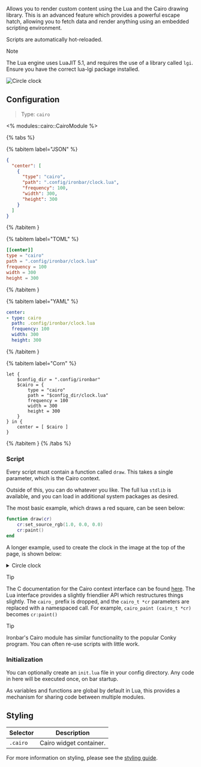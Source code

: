 Allows you to render custom content using the Lua and the Cairo drawing library.
This is an advanced feature which provides a powerful escape hatch, allowing you to fetch data and render anything
using an embedded scripting environment.

Scripts are automatically hot-reloaded.

> [!NOTE]
> The Lua engine uses LuaJIT 5.1, and requires the use of a library called `lgi`.
> Ensure you have the correct lua-lgi package installed.

![Circle clock](https://f.jstanger.dev/github/ironbar/cairo-clock.png)

## Configuration

> Type: `cairo`

<% modules::cairo::CairoModule %>

{% tabs %}

{% tabitem label="JSON" %}
```json
{
  "center": [
    {
      "type": "cairo",
      "path": ".config/ironbar/clock.lua",
      "frequency": 100,
      "width": 300,
      "height": 300
    }
  ]
}
```
{% /tabitem }

{% tabitem label="TOML" %}
```toml
[[center]]
type = "cairo"
path = ".config/ironbar/clock.lua"
frequency = 100
width = 300
height = 300
```
{% /tabitem }

{% tabitem label="YAML" %}
```yaml
center:
- type: cairo
  path: .config/ironbar/clock.lua
  frequency: 100
  width: 300
  height: 300
```
{% /tabitem }

{% tabitem label="Corn" %}
```corn
let { 
    $config_dir = ".config/ironbar" 
    $cairo = { 
        type = "cairo" 
        path = "$config_dir/clock.lua" 
        frequency = 100 
        width = 300 
        height = 300 
    } 
} in { 
    center = [ $cairo ] 
}
```
{% /tabitem }
{% /tabs %}

### Script

Every script must contain a function called `draw`. 
This takes a single parameter, which is the Cairo context.

Outside of this, you can do whatever you like. 
The full lua `stdlib` is available, and you can load in additional system packages as desired.

The most basic example, which draws a red square, can be seen below:

```lua
function draw(cr) 
    cr:set_source_rgb(1.0, 0.0, 0.0)
    cr:paint()
end
```

A longer example, used to create the clock in the image at the top of the page, is shown below:

<details>
<summary>Circle clock</summary>

```lua
function get_ms()
    local ms = tostring(io.popen('date +%s%3N'):read('a')):sub(-4, 9999)
    return tonumber(ms) / 1000
end

function draw(cr)
    local center_x = 150
    local center_y = 150
    local radius = 130

    local date_table = os.date("*t")

    local hours = date_table["hour"]
    local minutes = date_table["min"]
    local seconds = date_table["sec"]
    local ms = get_ms()


    local label_seconds = seconds
    seconds = seconds + ms

    local hours_str = tostring(hours)
    if string.len(hours_str) == 1 then
        hours_str = "0" .. hours_str
    end

    local minutes_str = tostring(minutes)
    if string.len(minutes_str) == 1 then
        minutes_str = "0" .. minutes_str
    end

    local seconds_str = tostring(label_seconds)
    if string.len(seconds_str) == 1 then
        seconds_str = "0" .. seconds_str
    end

    local font_size = radius / 5.5

    cr:set_source_rgb(1.0, 1.0, 1.0)

    cr:move_to(center_x - font_size * 2.5 + 10, center_y + font_size / 2.5)
    cr:set_font_size(font_size)
    cr:show_text(hours_str .. ':' .. minutes_str .. ':' .. seconds_str)
    cr:stroke()

    if hours > 12 then
        hours = hours - 12
    end

    local line_width = radius / 8
    local start_angle = -math.pi / 2

    local end_angle = start_angle + ((hours + minutes / 60 + seconds / 3600) / 12) * 2 * math.pi
    cr:set_line_width(line_width)
    cr:arc(center_x, center_y, radius, start_angle, end_angle)
    cr:stroke()

    end_angle = start_angle + ((minutes + seconds / 60) / 60) * 2 * math.pi
    cr:set_line_width(line_width)
    cr:arc(center_x, center_y, radius * 0.8, start_angle, end_angle)
    cr:stroke()

    if seconds == 0 then
        seconds = 60
    end

    end_angle = start_angle + (seconds / 60) * 2 * math.pi
    cr:set_line_width(line_width)
    cr:arc(center_x, center_y, radius * 0.6, start_angle, end_angle)
    cr:stroke()

    return 0
end
```

</details>

> [!TIP]
> The C documentation for the Cairo context interface can be found [here](https://www.cairographics.org/manual/cairo-cairo-t.html).
> The Lua interface provides a slightly friendlier API which restructures things slightly.
> The `cairo_` prefix is dropped, and the `cairo_t *cr` parameters are replaced with a namespaced call. 
> For example, `cairo_paint (cairo_t *cr)` becomes `cr:paint()`

> [!TIP]
> Ironbar's Cairo module has similar functionality to the popular Conky program.
> You can often re-use scripts with little work. 

### Initialization

You can optionally create an `init.lua` file in your config directory. 
Any code in here will be executed once, on bar startup. 

As variables and functions are global by default in Lua,
this provides a mechanism for sharing code between multiple modules.

## Styling

| Selector | Description             |
|----------|-------------------------|
| `.cairo` | Cairo widget container. |

For more information on styling, please see the [styling guide](styling-guide).
